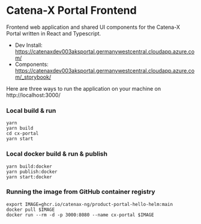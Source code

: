 # Catena-X Portal Frontend

Frontend web application and shared UI components for the Catena-X Portal written in React and Typescript.

* Dev Install: https://catenaxdev003aksportal.germanywestcentral.cloudapp.azure.com/
* Components: https://catenaxdev003aksportal.germanywestcentral.cloudapp.azure.com/_storybook/


Here are three ways to run the application on your machine on http://localhost:3000/

### Local build & run

    yarn
    yarn build
    cd cx-portal
    yarn start


### Local docker build & run & publish

    yarn build:docker
    yarn publish:docker
    yarn start:docker


### Running the image from GitHub container registry

    export IMAGE=ghcr.io/catenax-ng/product-portal-hello-helm:main
    docker pull $IMAGE
    docker run --rm -d -p 3000:8080 --name cx-portal $IMAGE

